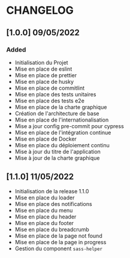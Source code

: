 # CHANGELOG

## [1.0.0] 09/05/2022

### Added

- Initialisation du Projet
- Mise en place de eslint
- Mise en place de prettier
- Mise en place de husky
- Mise en place de commitlint
- Mise en place des tests unitaires
- Mise en place des tests e2e
- Mise en place de la charte graphique
- Création de l'architecture de base
- Mise en place de l'internationalisation
- Mise a jour config pre-commit pour cypress
- Mise en place de l'intégration continue
- Mise en place de Docker
- Mise en place du déploiement continu
- Mise à jour du titre de l'application
- Mise à jour de la charte graphique

## [1.1.0] 11/05/2022

- Initialisation de la release 1.1.0
- Mise en place du loader
- Mise en place des notifications
- Mise en place du menu
- Mise en place du header
- Mise en place du footer
- Mise en place du breadcrumb
- Mise en place de la page not found
- Mise en place de la page in progress
- Gestion du component `sass-helper`
